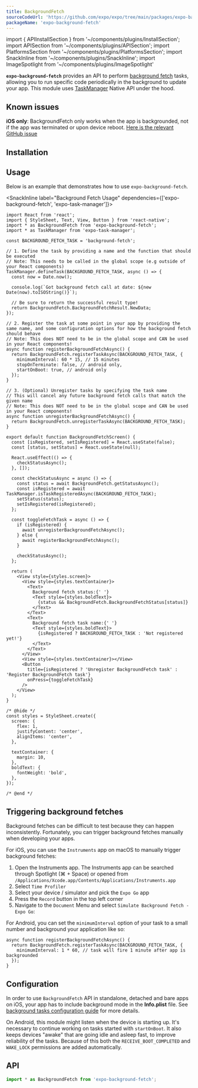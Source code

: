 ```yaml
---
title: BackgroundFetch
sourceCodeUrl: 'https://github.com/expo/expo/tree/main/packages/expo-background-fetch'
packageName: 'expo-background-fetch'
---
```


import { APIInstallSection } from '~/components/plugins/InstallSection';
import APISection from '~/components/plugins/APISection';
import PlatformsSection from '~/components/plugins/PlatformsSection';
import SnackInline from '~/components/plugins/SnackInline';
import ImageSpotlight from '~/components/plugins/ImageSpotlight'

**`expo-background-fetch`** provides an API to perform [background fetch](https://developer.apple.com/documentation/uikit/core_app/managing_your_app_s_life_cycle/preparing_your_app_to_run_in_the_background/updating_your_app_with_background_app_refresh) tasks, allowing you to run specific code periodically in the background to update your app. This module uses [TaskManager](task-manager.md) Native API under the hood.

<PlatformsSection android emulator ios simulator />

## Known issues

**iOS only**: BackgroundFetch only works when the app is backgrounded, not if the app was terminated or upon device reboot. [Here is the relevant GitHub issue](https://github.com/expo/expo/issues/3582)

## Installation

<APIInstallSection />

## Usage

Below is an example that demonstrates how to use `expo-background-fetch`.

<SnackInline label="Background Fetch Usage" dependencies={['expo-background-fetch', 'expo-task-manager']}>

```tsx
import React from 'react';
import { StyleSheet, Text, View, Button } from 'react-native';
import * as BackgroundFetch from 'expo-background-fetch';
import * as TaskManager from 'expo-task-manager';

const BACKGROUND_FETCH_TASK = 'background-fetch';

// 1. Define the task by providing a name and the function that should be executed
// Note: This needs to be called in the global scope (e.g outside of your React components)
TaskManager.defineTask(BACKGROUND_FETCH_TASK, async () => {
  const now = Date.now();

  console.log(`Got background fetch call at date: ${new Date(now).toISOString()}`);

  // Be sure to return the successful result type!
  return BackgroundFetch.BackgroundFetchResult.NewData;
});

// 2. Register the task at some point in your app by providing the same name, and some configuration options for how the background fetch should behave
// Note: This does NOT need to be in the global scope and CAN be used in your React components!
async function registerBackgroundFetchAsync() {
  return BackgroundFetch.registerTaskAsync(BACKGROUND_FETCH_TASK, {
    minimumInterval: 60 * 15, // 15 minutes
    stopOnTerminate: false, // android only,
    startOnBoot: true, // android only
  });
}

// 3. (Optional) Unregister tasks by specifying the task name
// This will cancel any future background fetch calls that match the given name
// Note: This does NOT need to be in the global scope and CAN be used in your React components!
async function unregisterBackgroundFetchAsync() {
  return BackgroundFetch.unregisterTaskAsync(BACKGROUND_FETCH_TASK);
}

export default function BackgroundFetchScreen() {
  const [isRegistered, setIsRegistered] = React.useState(false);
  const [status, setStatus] = React.useState(null);

  React.useEffect(() => {
    checkStatusAsync();
  }, []);

  const checkStatusAsync = async () => {
    const status = await BackgroundFetch.getStatusAsync();
    const isRegistered = await TaskManager.isTaskRegisteredAsync(BACKGROUND_FETCH_TASK);
    setStatus(status);
    setIsRegistered(isRegistered);
  };

  const toggleFetchTask = async () => {
    if (isRegistered) {
      await unregisterBackgroundFetchAsync();
    } else {
      await registerBackgroundFetchAsync();
    }

    checkStatusAsync();
  };

  return (
    <View style={styles.screen}>
      <View style={styles.textContainer}>
        <Text>
          Background fetch status:{' '}
          <Text style={styles.boldText}>
            {status && BackgroundFetch.BackgroundFetchStatus[status]}
          </Text>
        </Text>
        <Text>
          Background fetch task name:{' '}
          <Text style={styles.boldText}>
            {isRegistered ? BACKGROUND_FETCH_TASK : 'Not registered yet!'}
          </Text>
        </Text>
      </View>
      <View style={styles.textContainer}></View>
      <Button
        title={isRegistered ? 'Unregister BackgroundFetch task' : 'Register BackgroundFetch task'}
        onPress={toggleFetchTask}
      />
    </View>
  );
}

/* @hide */
const styles = StyleSheet.create({
  screen: {
    flex: 1,
    justifyContent: 'center',
    alignItems: 'center',
  },

  textContainer: {
    margin: 10,
  },
  boldText: {
    fontWeight: 'bold',
  },
});

/* @end */
```

</SnackInline>

## Triggering background fetches

Background fetches can be difficult to test because they can happen inconsistently. Fortunately, you can trigger background fetches manually when developing your apps.

For iOS, you can use the `Instruments` app on macOS to manually trigger background fetches:

1. Open the Instruments app. The Instruments app can be searched through Spotlight (⌘ + Space) or opened from `/Applications/Xcode.app/Contents/Applications/Instruments.app`
2. Select `Time Profiler`
3. Select your device / simulator and pick the `Expo Go` app
4. Press the `Record` button in the top left corner
5. Navigate to the `Document` Menu and select `Simulate Background Fetch - Expo Go`:

<ImageSpotlight alt="Xcode Menu with Simulate Background Fetch option" src="/static/images/simulate-background-fetch-instruments.png" />

For Android, you can set the `minimumInterval` option of your task to a small number and background your application like so:

```tsx
async function registerBackgroundFetchAsync() {
  return BackgroundFetch.registerTaskAsync(BACKGROUND_FETCH_TASK, {
    minimumInterval: 1 * 60, // task will fire 1 minute after app is backgrounded
  });
}
```

## Configuration

In order to use `BackgroundFetch` API in standalone, detached and bare apps on iOS, your app has to include background mode in the **Info.plist** file. See [background tasks configuration guide](task-manager.md#configuration-for-standalone-apps) for more details.

On Android, this module might listen when the device is starting up. It's necessary to continue working on tasks started with `startOnBoot`. It also keeps devices "awake" that are going idle and asleep fast, to improve reliability of the tasks. Because of this both the `RECEIVE_BOOT_COMPLETED` and `WAKE_LOCK` permissions are added automatically.

## API

```js
import * as BackgroundFetch from 'expo-background-fetch';
```

<APISection packageName="expo-background-fetch" apiName="BackgroundFetch" />
